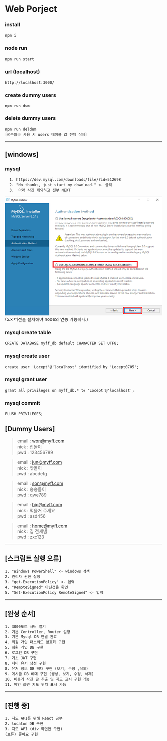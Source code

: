 # Web Porject  
  
### install  

    npm i
    
### node run  

    npm run start  

### url (localhost)

    http://localhost:3000/


### create dummy users
    npm run dum

### delete dummy users

    npm run deldum  
    [※주의※ 사용 시 users 테이블 값 전체 삭제]


------------  
## [windows]  
### mysql  
      1. https://dev.mysql.com/downloads/file/?id=512698  
      2. "No thanks, just start my download." <- 클릭  
      3.  아래 사진 제외하고 전부 NEXT  
![DB설치](./mysqlSelect.png)  
(5.x 버전을 설치해야 node와 연동 가능하다.)  
    
### mysql create table

    CREATE DATABASE myff_db default CHARACTER SET UTF8;

### mysql create user  

    create user 'Locept'@'localhost' identified by 'Locept0705';

### mysql grant user 

    grant all privileges on myff_db.* to 'Locept'@'localhost';

### mysql commit

    FLUSH PRIVILEGES;


## [Dummy Users]
 
>    email : won@myff.com  
    nick  : 집돌이  
    pwd   : 123456789  


>    email : jun@myff.com  
    nick  : 밖돌이  
    pwd   : abcdefg


>    email : son@myff.com  
    nick  : 송송돌이  
    pwd   : qwe789  


>    email : big@myff.com  
    nick  : 먹을거 주세요  
    pwd   :  asd456  


>    email : home@myff.com  
    nick  : 집 전세냄  
    pwd   : zxc123  


  ------------ 
## [스크립트 실행 오류]  
    1. "Windows PowerShell" <- windows 검색  
    2. 관리자 권한 실행  
    3. "get-ExecutionPolicy" <- 입력  
    4. "RemoteSigned" 아닌것을 확인  
    5. "Set-ExecutionPolicy RemoteSigned" <- 입력  

------------  
## [완성 순서]  
    1. 3000포트 서버 열기  
    2. 기본 Controller, Router 설정  
    3. 기본 Mysql DB 연결 완료  
    4. 회원 가입 패스워드 암호화 구현  
    5. 회원 가입 DB 구현  
    6. 로그인 DB 구현  
    7. 기초 JWT 구현  
    8. 더미 유저 생성 구현  
    8. 유저 정보 DB 뼈대 구현 (보기, 수정 ,삭제)  
    9. 게시글 DB 뼈대 구현 (생성, 보기, 수정, 삭제)  
    10. 비동기 사진 글 추출 및 지도 표시 구현 가능  
    11. 메인 화면 지도 위치 표시 가능  

------------  
## [진행 중]  
    1. 지도 API를 위해 React 공부  
    2. locaton DB 구현  
    3. 지도 API (div 화면만 구현) 
    (보류) 좋아요 구현   
